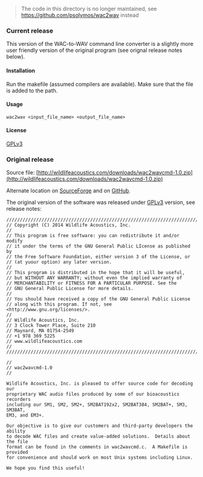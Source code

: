 > The code in this directory is no longer maintained, see <https://github.com/psolymos/wac2wav> instead

### Current release

This version of the WAC-to-WAV command line converter
is a slightly more user friendly version of the
original program (see orignal release notes below).

#### Installation

Run the makefile (assumed compilers are available).
Make sure that the file is added to the path.

#### Usage

```
wac2wav <input_file_name> <output_file_name>
```

#### License

[GPLv3](http://www.gnu.org/licenses/gpl-3.0.html)

### Original release

Source file: [http://wildlifeacoustics.com/downloads/wac2wavcmd-1.0.zip](http://wildlifeacoustics.com/downloads/wac2wavcmd-1.0.zip)

Alternate location on [SourceForge](https://sourceforge.net/projects/wac2wavcmd/files/) and on [GitHub](https://github.com/ljvillanueva/pumilio-extras/blob/master/wac2wav/install_wac2wav.sh).

The original version of the software was released under [GPLv3](http://www.gnu.org/licenses/gpl-3.0.html) version, see release notes:

```
//////////////////////////////////////////////////////////////////////////////
// Copyright (C) 2014 Wildlife Acoustics, Inc.
//
// This program is free software: you can redistribute it and/or modify
// it under the terms of the GNU General Public LIcense as published by
// the Free Software Foundation, either version 3 of the License, or
// (at yuour option) any later version.
//
// This program is distributed in the hope that it will be useful,
// but WITHOUT ANY WARRANTY; without even the implied warranty of
// MERCHANTABILITY or FITNESS FOR A PARTICULAR PURPOSE. See the
// GNU General Public License for more details.
//
// You should have received a copy of the GNU General Public License
// along with this program. If not, see <http://www.gnu.org/licenses/>.
//
// Wildlife Acoustics, Inc.
// 3 Clock Tower Place, Suite 210
// Maynard, MA 01754-2549
// +1 978 369 5225
// www.wildlifeacoustics.com
//
//////////////////////////////////////////////////////////////////////////////

//
// wac2wavcmd-1.0
//

Wildlife Acoustics, Inc. is pleased to offer source code for decoding our
proprietary WAC audio files produced by some of our bioacoustics recorders
including our SM1, SM2, SM2+, SM2BAT192x2, SM2BAT384, SM2BAT+, SM3, SM3BAT,
EM3, and EM3+.

Our objective is to give our customers and third-party developers the ability
to decode WAC files and create value-added solutions.  Details about the file
format can be found in the comments in wac2wavcmd.c.  A Makefile is provided
for convenience and should work on most Unix systems including Linux.

We hope you find this useful!
```
